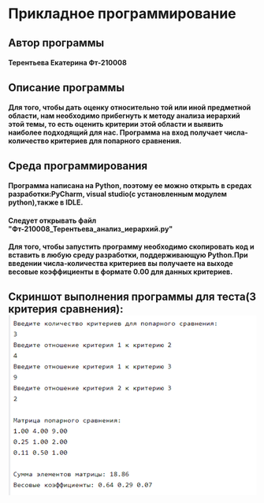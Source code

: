 # Прикладное программирование
<h2 => Автор программы </a> 
<h4 => Терентьева Екатерина Фт-210008 </a> 
<h2 => Описание программы </a> 
<h4 align=>Для того, чтобы дать оценку относительно той или иной предметной области, нам необходимо прибегнуть к методу анализа иерархий этой темы, то есть оценить критерии этой области и выявить наиболее подходящий для нас. Программа на вход получает числа-количество критериев для попарного сравнения. </h3>
<h2 => Среда программирования </a> 
<h4 align=>Программа написана на Python, поэтому ее можно открыть в средах разработки:PyCharm, visual studiо(с установленным модулем python),также в IDLE. </h3>
<h4 align=>Следует открывать файл "Фт-210008_Терентьева_анализ_иерархий.py" </h3>
<h4 align=>Для того, чтобы запустить программу необходимо скопировать код и вставить в любую среду разработки, поддерживающую Python.При введении числа-количества критериев вы получаете на выходе весовые коэффициенты в формате 0.00 для данных критериев. </h3>
<h2 => Скриншот выполнения программы для теста(3 критерия сравнения): </a> 
<img src="https://github.com/Katerina001Tr/laba-6-Hierarchy-Analysis-Method/blob/main/screenshots/%D0%A1%D0%BD%D0%B8%D0%BC%D0%BE%D0%BA%20%D1%8D%D0%BA%D1%80%D0%B0%D0%BD%D0%B0%20(1005).png" alt="">
<img src="  " alt="">

